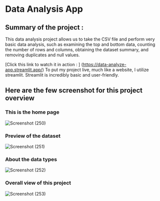 # Data Analysis App
## Summary of the project : 
This data analysis project allows us to take the CSV file and perform very basic data analysis, such as examining the top and bottom data, counting the number of rows and columns, obtaining the dataset summary, and removing duplicates and null values. 

[Click this link to watch it in action : ] (https://data-analyze-app.streamlit.app/)
To put my project live, much like a website, I utilize streamlit. Streamlit is incredibly basic and user-friendly.


## Here are the few screenshot for this project overview
### This is the home page 
![Screenshot (250)](https://github.com/Periyasamy107/data-analysis-app/assets/118701561/66e1afd6-5da7-4247-bcb9-32c96a8c5865)

### Preview of the dataset 
![Screenshot (251)](https://github.com/Periyasamy107/data-analysis-app/assets/118701561/df130d3e-58a5-4379-ae94-2f68e6214414)

### About the data types 
![Screenshot (252)](https://github.com/Periyasamy107/data-analysis-app/assets/118701561/c421058c-ace7-4a94-b77f-db451cba2451)

### Overall view of this project 
![Screenshot (253)](https://github.com/Periyasamy107/data-analysis-app/assets/118701561/48e6eabf-2bca-44e7-94a4-c0b071f2f069)



